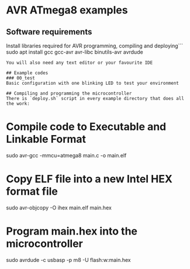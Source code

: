 # AVR ATmega8 examples

## Software requirements
Install libraries required for AVR programming, compiling and deploying``` 
sudo apt install gcc gcc-avr avr-libc binutils-avr avrdude
```
You will also need any text editor or your favourite IDE

## Example codes
### 00_test
Basic configuration with one blinking LED to test your environment

## Compiling and programming the microcontroller
There is `deploy.sh` script in every example directory that does all the work:
```
# Compile code to Executable and Linkable Format  
sudo avr-gcc -mmcu=atmega8 main.c -o main.elf
# Copy ELF file into a new Intel HEX format file
sudo avr-objcopy -O ihex main.elf main.hex
# Program main.hex into the microcontroller
sudo avrdude -c usbasp -p m8 -U flash:w:main.hex
```
